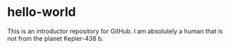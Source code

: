 # hello-world
This is an introductor repository for GitHub.
I am absolutely a human that is not from the planet Kepler-438 b.
